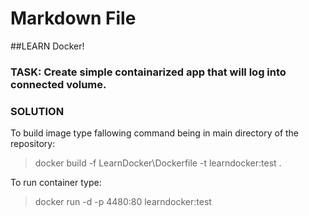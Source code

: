 ﻿# Markdown File

##LEARN Docker!

### TASK: Create simple containarized app that will log into connected volume.

### SOLUTION

To build image type fallowing command being in main directory of the repository:
>docker build -f LearnDocker\Dockerfile -t learndocker:test .

To run container type:
>docker run -d -p 4480:80 learndocker:test